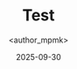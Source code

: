 ---
title: Test
date: 2025-09-30
categories: [4-Radio, 4Rad-Cheatsheet]
tags: [Radio]
author: <author_mpmk>
---